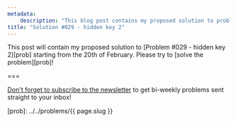 ```yaml
---
metadata:
    description: "This blog post contains my proposed solution to problem #029 of this blog."
title: "Solution #029 - hidden key 2"
---
```


This post will contain my proposed solution to [Problem #029 - hidden key 2][prob]
starting from the 20th of February.
Please try to [solve the problem][prob]!
<!--This post contains my proposed solution to [Problem #029 - hidden key 2][prob].
Please do not read this solution before making a serious attempt [at the problem][prob].-->

===

<!--### Solution



If you have any questions about my solution, found an error (woops!) or want to share
*your* solution, please **leave a comment** below!
Otherwise just leave an “upvote” reaction!-->

[Don't forget to subscribe to the newsletter][subscribe] to get bi-weekly
problems sent straight to your inbox!

[subscribe]: https://mathspp.com/subscribe
[prob]: ../../problems/{{ page.slug }}
